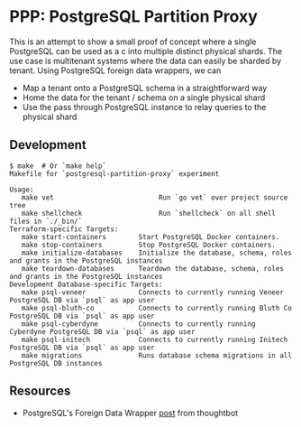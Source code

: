 # PPP: PostgreSQL Partition Proxy

This is an attempt to show a small proof of concept where a single
PostgreSQL can be used as a c into multiple distinct physical
shards. The use case is multitenant systems where the data can easily
be sharded by tenant. Using PostgreSQL foreign data wrappers, we can

- Map a tenant onto a PostgreSQL schema in a straightforward way
- Home the data for the tenant / schema on a single physical shard
- Use the pass through PostgreSQL instance to relay queries to the
  physical shard

## Development

```
$ make  # Or `make help`
Makefile for `postgresql-partition-proxy` experiment

Usage:
   make vet                          Run `go vet` over project source tree
   make shellcheck                   Run `shellcheck` on all shell files in `./_bin/`
Terraform-specific Targets:
   make start-containers        Start PostgreSQL Docker containers.
   make stop-containers         Stop PostgreSQL Docker containers.
   make initialize-databases    Initialize the database, schema, roles and grants in the PostgreSQL instances
   make teardown-databases      Teardown the database, schema, roles and grants in the PostgreSQL instances
Development Database-specific Targets:
   make psql-veneer             Connects to currently running Veneer PostgreSQL DB via `psql` as app user
   make psql-bluth-co           Connects to currently running Bluth Co PostgreSQL DB via `psql` as app user
   make psql-cyberdyne          Connects to currently running Cyberdyne PostgreSQL DB via `psql` as app user
   make psql-initech            Connects to currently running Initech PostgreSQL DB via `psql` as app user
   make migrations              Runs database schema migrations in all PostgreSQL DB instances

```

## Resources

-   PostgreSQL's Foreign Data Wrapper [post][1] from thoughtbot

[1]: https://thoughtbot.com/blog/postgres-foreign-data-wrapper
